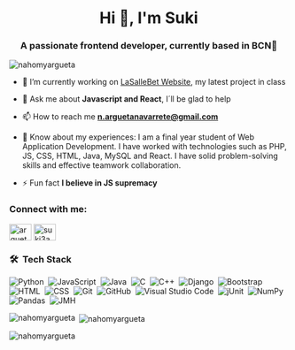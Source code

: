 <h1 align="center">Hi 👋, I'm Suki</h1>
<h3 align="center">A passionate frontend developer, currently based in BCN📍</h3>

<p align="left"> <img src="https://komarev.com/ghpvc/?username=nahomyargueta&label=Profile%20views&color=0e75b6&style=flat" alt="nahomyargueta" /> </p>

- 🔭 I’m currently working on [LaSalleBet Website](https://github.com/LaSalleGraciaM06-24-25/m06-uf1-pr-24-25-nahomyargueta), my latest project in class

- 💬 Ask me about **Javascript and React**, I´ll be glad to help

- 📫 How to reach me **n.arguetanavarrete@gmail.com**

- 📄 Know about my experiences: I am a final year student of Web Application Development. I have worked with technologies such as PHP, JS, CSS, HTML, Java, MySQL and React. I have solid problem-solving skills and effective teamwork collaboration.

- ⚡ Fun fact **I believe in JS supremacy**

<h3 align="left">Connect with me:</h3>
<p align="left">
<a href="https://linkedin.com/in/arguetann" target="blank"><img align="center" src="https://raw.githubusercontent.com/rahuldkjain/github-profile-readme-generator/master/src/images/icons/Social/linked-in-alt.svg" alt="arguetann" height="30" width="40" /></a>
<a href="https://instagram.com/suki3am" target="blank"><img align="center" src="https://raw.githubusercontent.com/rahuldkjain/github-profile-readme-generator/master/src/images/icons/Social/instagram.svg" alt="suki3am" height="30" width="40" /></a>
</p>

### 🛠 &nbsp;Tech Stack

![Python](https://img.shields.io/badge/-Python-05122A?style=flat&logo=python)&nbsp;
![JavaScript](https://img.shields.io/badge/-JavaScript-05122A?style=flat&logo=javascript)&nbsp;
![Java](https://img.shields.io/badge/-Java-05122A?style=flat&logo=Java&logoColor=FFA518)&nbsp;
![C](https://img.shields.io/badge/-C-05122A?style=flat&logo=C&logoColor=A8B9CC)&nbsp;
![C++](https://img.shields.io/badge/-C++-05122A?style=flat&logo=C%2B%2B&logoColor=00599C)&nbsp;
![Django](https://img.shields.io/badge/-Django-05122A?style=flat&logo=django&logoColor=092E20)&nbsp;
![Bootstrap](https://img.shields.io/badge/-Bootstrap-05122A?style=flat&logo=bootstrap&logoColor=563D7C)\
![HTML](https://img.shields.io/badge/-HTML-05122A?style=flat&logo=HTML5)&nbsp;
![CSS](https://img.shields.io/badge/-CSS-05122A?style=flat&logo=CSS3&logoColor=1572B6)&nbsp;
![Git](https://img.shields.io/badge/-Git-05122A?style=flat&logo=git)&nbsp;
![GitHub](https://img.shields.io/badge/-GitHub-05122A?style=flat&logo=github)&nbsp;
![Visual Studio Code](https://img.shields.io/badge/-Visual%20Studio%20Code-05122A?style=flat&logo=visual-studio-code&logoColor=007ACC)&nbsp;
![jUnit](https://img.shields.io/badge/jUnit%20-%23150458.svg?&style=flat&logo=Java&logoColor=white)&nbsp;
![NumPy](https://img.shields.io/badge/numpy%20-%23013243.svg?&style=flat&logo=numpy&logoColor=white)&nbsp;
![Pandas](https://img.shields.io/badge/pandas%20-%23150458.svg?&style=flat&logo=pandas&logoColor=white)&nbsp;
![JMH](https://img.shields.io/badge/JMH%20-%23150458.svg?&style=flat&logo=Java&logoColor=white)&nbsp;

<p><img align="left" src="https://github-readme-stats.vercel.app/api/top-langs?username=nahomyargueta&show_icons=true&locale=en&layout=compact" alt="nahomyargueta" /></p>

<p>&nbsp;<img align="center" src="https://github-readme-stats.vercel.app/api?username=nahomyargueta&show_icons=true&text_color=a0cdfd&bg_color=ffffff&locale=es" alt="nahomyargueta" /></p>

<p><img align="center" src="https://github-readme-streak-stats.herokuapp.com/?user=nahomyargueta&" alt="nahomyargueta" /></p>
